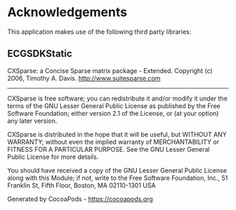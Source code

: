 # Acknowledgements
This application makes use of the following third party libraries:

## ECGSDKStatic

CXSparse: a Concise Sparse matrix package - Extended.
Copyright (c) 2006, Timothy A. Davis.
http://www.suitesparse.com

--------------------------------------------------------------------------------

CXSparse is free software; you can redistribute it and/or
modify it under the terms of the GNU Lesser General Public
License as published by the Free Software Foundation; either
version 2.1 of the License, or (at your option) any later version.

CXSparse is distributed in the hope that it will be useful,
but WITHOUT ANY WARRANTY; without even the implied warranty of
MERCHANTABILITY or FITNESS FOR A PARTICULAR PURPOSE.  See the GNU
Lesser General Public License for more details.

You should have received a copy of the GNU Lesser General Public
License along with this Module; if not, write to the Free Software
Foundation, Inc., 51 Franklin St, Fifth Floor, Boston, MA  02110-1301  USA

Generated by CocoaPods - https://cocoapods.org
